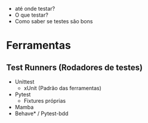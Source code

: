 - até onde testar?
- O que testar?
- Como saber se testes são bons

# Ferramentas

## Test Runners (Rodadores de testes)

- Unittest
  - xUnit (Padrão das ferramentas)
- Pytest
  - Fixtures próprias
- Mamba
- Behave* / Pytest-bdd

